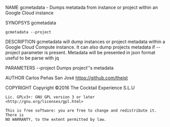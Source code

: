 NAME
    gcmetadata - Dumps metatada from instance or project within an Google Cloud instance

SYNOPSYS
    gcmetadata
    
    gcmetadata --project


DESCRIPTION
    gcmetadata will dump instances or project metadata within a Google Cloud
    Compute instance. It can also dump projects metadata if --project parameter
    is present. Metadata will be presented in json format useful to be parse with jq

PARAMETERS
    --project 
        Dumps project''s metadata

AUTHOR
    Carlos Peñas San José <https://github.com/theist>

COPYRIGHT
    Copyright ©2016 The Cocktail Experience S.L.U

    Lic. GPLv3+: GNU GPL version 3 or later <http://gnu.org/licenses/gpl.html>

    This is free software: you are free to change and redistribute it. There is
    NO WARRANTY, to the extent permitted by law.

